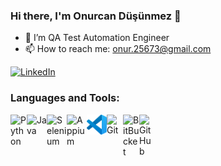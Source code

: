 ### Hi there, I'm Onurcan Düşünmez 👋
- 🔭 I’m QA Test Automation Engineer
- 📫 How to reach me: onur.25673@gmail.com

[![LinkedIn](https://img.shields.io/badge/LinkedIn-blue?style=flat&logo=linkedin)](https://www.linkedin.com/in/onurdüşünmez/)


### Languages and Tools:

[<img align="left" alt="Python" width="26px" src="https://upload.wikimedia.org/wikipedia/commons/thumb/c/c3/Python-logo-notext.svg/1200px-Python-logo-notext.svg.png" />][python]
[<img align="left" alt="Java" width="32px" src="https://brandslogos.com/wp-content/uploads/images/large/java-logo-1.png" />][java]
[<img align="left" alt="Selenium" width="32px" src="https://seeklogo.com/images/S/selenium-logo-DB9103D7CF-seeklogo.com.png" />][selenium]
[<img align="left" alt="Appium" width="32px" src="https://seeklogo.com/images/A/appium-logo-2AB368AF4A-seeklogo.com.png"/>][appium]
[<img align="left" alt="Visual Studio Code" width="32px" src="https://raw.githubusercontent.com/github/explore/80688e429a7d4ef2fca1e82350fe8e3517d3494d/topics/visual-studio-code/visual-studio-code.png" />][vscode]
[<img align="left" alt="Git" width="26px" src="https://www.svgrepo.com/show/373623/git.svg" />][git]
[<img align="left" alt="BitBucket" width="26px" src="https://brandslogos.com/wp-content/uploads/thumbs/bitbucket-logo-vector-1.svg" />][bitbucket]
[<img align="left" alt="GitHub" width="26px" src="https://www.svgrepo.com/show/217753/github.svg" />][github]


[python]: https://www.python.org/
[java]: https://www.java.com/tr/
[selenium]: https://www.selenium.dev/
[appium]: https://appium.io/
[vscode]: https://code.visualstudio.com/
[git]: https://git-scm.com/
[github]: https://github.com/
[bitbucket]: https://bitbucket.org/product/


<!--
**OnurDsnmz/OnurDsnmz** is a ✨ _special_ ✨ repository because its `README.md` (this file) appears on your GitHub profile.

Here are some ideas to get you started:

- 🔭 I’m currently working on ...
- 🌱 I’m currently learning ...
- 👯 I’m looking to collaborate on ...
- 🤔 I’m looking for help with ...
- 💬 Ask me about ...
- 📫 How to reach me: ...
- 😄 Pronouns: ...
- ⚡ Fun fact: ...
-->
